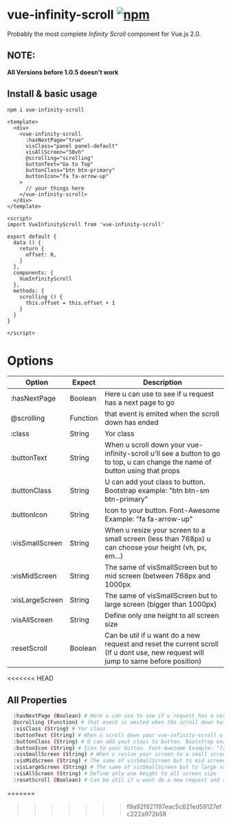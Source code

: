 # vue-infinity-scroll [![npm](https://img.shields.io/npm/v/vue-multiselect.svg)](https://www.npmjs.com/package/vue-infinity-scroll)
Probably the most complete *Infinity Scroll* component for Vue.js 2.0.

## NOTE:
 **All Versions before 1.0.5 doesn't work**

## Install & basic usage

```bash
npm i vue-infinity-scroll
```

```vue
<template>
  <div>
    <vue-infinity-scroll
      :hasNextPage="true"
      visClass="panel panel-default"
      visAllScreen="50vh"
      @scrolling="scrolling"
      buttonText="Go to Top"
      buttonClass="btn btn-primary"
      buttonIcon="fa fa-arrow-up"
    >
      // your things here
    </vue-infinity-scroll>
  </div>
</template>

<script>
import VueInfinityScroll from 'vue-infinity-scroll'

export default {
  data () {
    return {
      offset: 0,
    }
  },
  components: {
    VueInfinityScroll
  },
  methods: {
    scrolling () {
      this.offset = this.offset + 1
    }
  }
}

</script>
```
# Options

| Option | Expect | Description |
| ----- | ----- | ----- |
| :hasNextPage | Boolean | Here u can use to see if u request has a next page to go |
| @scrolling | Function | that event is emited when the scroll down has ended |
| :class | String | Yor class |
|:buttonText | String | When u scroll down your vue-infinity-scroll u'll see a button to go to top, u can change the name of button using that props |
| :buttonClass | String | U can add yout class to button. Bootstrap example: "btn btn-sm btn-primary" |
| :buttonIcon | String |  Icon to your button. Font-Awesome Example: "fa fa-arrow-up" |
| :visSmallScreen | String | When u resize your screen to a small screen (less than 768px) u can choose your height (vh, px, em...)|
| :visMidScreen | String | The same of visSmallScreen but to mid screen (between 768px and 1000px |
| :visLargeScreen | String | The same of visSmallScreen but to large screen (bigger than 1000px) |
| :visAllScreen | String | Define only one height to all screen size |
| :resetScroll | Boolean | Can be util if u want do a new request and reset the current scroll (If u dont use, new request will jump to same before position) |

<<<<<<< HEAD
## All Properties
```bash
  :hasNextPage (Boolean) # Here u can use to see if u request has a next page to go
  @scrolling (Function) # that event is emited when the scroll down has ended
  :visClass (String) # Yor class
  :buttonText (String) # When u scroll down your vue-infinity-scroll u'll see a button to go to top, u can change the name of button using that props
  :buttonClass (String) # U can add yout class to button. Bootstrap example: "btn btn-sm btn-primary"
  :buttonIcon (String) # Icon to your button. Font-Awesome Example: "fa fa-arrow-up"
  :visSmallScreen (String) # When u resize your screen to a small screen (less than 768px) u can choose your height (vh, px, em...)
  :visMidScreen (String) # The same of visSmallScreen but to mid screen (between 768px and 1000px)
  :visLargeScreen (String) # The same of visSmallScreen but to large screen (bigger than 1000px)
  :visAllScreen (String) # Define only one height to all screen size
  :resetScroll (Boolean) # Can be util if u want do a new request and reset the current scroll (If u dont use, new request will jump to same before position)
```
=======
>>>>>>> f9a92f821197eac5c621ed59127efc222a972b58
